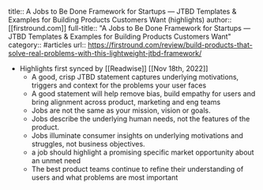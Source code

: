 title:: A Jobs to Be Done Framework for Startups — JTBD Templates & Examples for Building Products Customers Want (highlights)
author:: [[firstround.com]]
full-title:: "A Jobs to Be Done Framework for Startups — JTBD Templates & Examples for Building Products Customers Want"
category:: #articles
url:: https://firstround.com/review/build-products-that-solve-real-problems-with-this-lightweight-jtbd-framework/

- Highlights first synced by [[Readwise]] [[Nov 18th, 2022]]
	- A good, crisp JTBD statement captures underlying motivations, triggers and context for the problems your user faces
	- A good statement will help remove bias, build empathy for users and bring alignment across product, marketing and eng teams
	- Jobs are not the same as your mission, vision or goals.
	- Jobs describe the underlying human needs, not the features of the product.
	- Jobs illuminate consumer insights on underlying motivations and struggles, not business objectives.
	- a job should highlight a promising specific market opportunity about an unmet need
	- The best product teams continue to refine their understanding of users and what problems are most important